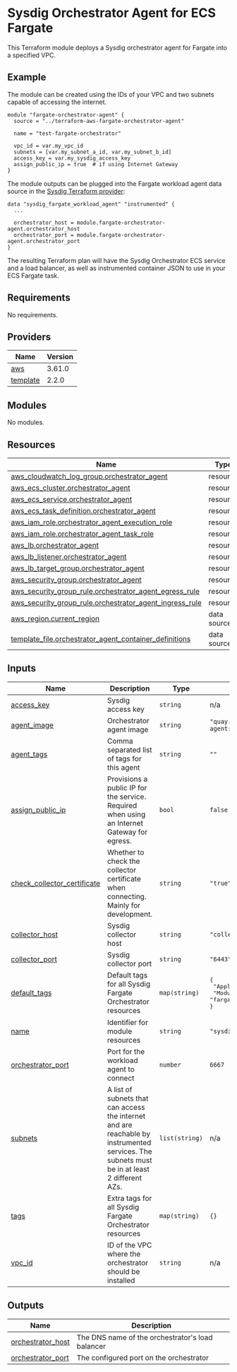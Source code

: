 # Sysdig Orchestrator Agent for ECS Fargate

This Terraform module deploys a Sysdig orchestrator agent for Fargate into a specified VPC.

## Example

The module can be created using the IDs of your VPC and two subnets capable of accessing the internet.

```
module "fargate-orchestrator-agent" {
  source = "../terraform-aws-fargate-orchestrator-agent"

  name = "test-fargate-orchestrator"

  vpc_id = var.my_vpc_id
  subnets = [var.my_subnet_a_id, var.my_subnet_b_id]
  access_key = var.my_sysdig_access_key
  assign_public_ip = true  # if using Internet Gateway
}
```

The module outputs can be plugged into the Fargate workload agent data source in the [Sysdig Terraform provider](https://github.com/sysdiglabs/terraform-provider-sysdig):
```
data "sysdig_fargate_workload_agent" "instrumented" {
  ...

  orchestrator_host = module.fargate-orchestrator-agent.orchestrator_host
  orchestrator_port = module.fargate-orchestrator-agent.orchestrator_port
}
```

The resulting Terraform plan will have the Sysdig Orchestrator ECS service and a load balancer, as well as instrumented container JSON to use in your ECS Fargate task.

<!-- BEGIN_TF_DOCS -->
## Requirements

No requirements.

## Providers

| Name | Version |
|------|---------|
| <a name="provider_aws"></a> [aws](#provider\_aws) | 3.61.0 |
| <a name="provider_template"></a> [template](#provider\_template) | 2.2.0 |

## Modules

No modules.

## Resources

| Name | Type |
|------|------|
| [aws_cloudwatch_log_group.orchestrator_agent](https://registry.terraform.io/providers/hashicorp/aws/latest/docs/resources/cloudwatch_log_group) | resource |
| [aws_ecs_cluster.orchestrator_agent](https://registry.terraform.io/providers/hashicorp/aws/latest/docs/resources/ecs_cluster) | resource |
| [aws_ecs_service.orchestrator_agent](https://registry.terraform.io/providers/hashicorp/aws/latest/docs/resources/ecs_service) | resource |
| [aws_ecs_task_definition.orchestrator_agent](https://registry.terraform.io/providers/hashicorp/aws/latest/docs/resources/ecs_task_definition) | resource |
| [aws_iam_role.orchestrator_agent_execution_role](https://registry.terraform.io/providers/hashicorp/aws/latest/docs/resources/iam_role) | resource |
| [aws_iam_role.orchestrator_agent_task_role](https://registry.terraform.io/providers/hashicorp/aws/latest/docs/resources/iam_role) | resource |
| [aws_lb.orchestrator_agent](https://registry.terraform.io/providers/hashicorp/aws/latest/docs/resources/lb) | resource |
| [aws_lb_listener.orchestrator_agent](https://registry.terraform.io/providers/hashicorp/aws/latest/docs/resources/lb_listener) | resource |
| [aws_lb_target_group.orchestrator_agent](https://registry.terraform.io/providers/hashicorp/aws/latest/docs/resources/lb_target_group) | resource |
| [aws_security_group.orchestrator_agent](https://registry.terraform.io/providers/hashicorp/aws/latest/docs/resources/security_group) | resource |
| [aws_security_group_rule.orchestrator_agent_egress_rule](https://registry.terraform.io/providers/hashicorp/aws/latest/docs/resources/security_group_rule) | resource |
| [aws_security_group_rule.orchestrator_agent_ingress_rule](https://registry.terraform.io/providers/hashicorp/aws/latest/docs/resources/security_group_rule) | resource |
| [aws_region.current_region](https://registry.terraform.io/providers/hashicorp/aws/latest/docs/data-sources/region) | data source |
| [template_file.orchestrator_agent_container_definitions](https://registry.terraform.io/providers/hashicorp/template/latest/docs/data-sources/file) | data source |

## Inputs

| Name | Description | Type | Default | Required |
|------|-------------|------|---------|:--------:|
| <a name="input_access_key"></a> [access\_key](#input\_access\_key) | Sysdig access key | `string` | n/a | yes |
| <a name="input_agent_image"></a> [agent\_image](#input\_agent\_image) | Orchestrator agent image | `string` | `"quay.io/sysdig/orchestrator-agent:latest"` | no |
| <a name="input_agent_tags"></a> [agent\_tags](#input\_agent\_tags) | Comma separated list of tags for this agent | `string` | `""` | no |
| <a name="input_assign_public_ip"></a> [assign\_public\_ip](#input\_assign\_public\_ip) | Provisions a public IP for the service. Required when using an Internet Gateway for egress. | `bool` | `false` | no |
| <a name="input_check_collector_certificate"></a> [check\_collector\_certificate](#input\_check\_collector\_certificate) | Whether to check the collector certificate when connecting. Mainly for development. | `string` | `"true"` | no |
| <a name="input_collector_host"></a> [collector\_host](#input\_collector\_host) | Sysdig collector host | `string` | `"collector.sysdigcloud.com"` | no |
| <a name="input_collector_port"></a> [collector\_port](#input\_collector\_port) | Sysdig collector port | `string` | `"6443"` | no |
| <a name="input_default_tags"></a> [default\_tags](#input\_default\_tags) | Default tags for all Sysdig Fargate Orchestrator resources | `map(string)` | <pre>{<br>  "Application": "sysdig",<br>  "Module": "fargate-orchestrator-agent"<br>}</pre> | no |
| <a name="input_name"></a> [name](#input\_name) | Identifier for module resources | `string` | `"sysdig-fargate-orchestrator"` | no |
| <a name="input_orchestrator_port"></a> [orchestrator\_port](#input\_orchestrator\_port) | Port for the workload agent to connect | `number` | `6667` | no |
| <a name="input_subnets"></a> [subnets](#input\_subnets) | A list of subnets that can access the internet and are reachable by instrumented services. The subnets must be in at least 2 different AZs. | `list(string)` | n/a | yes |
| <a name="input_tags"></a> [tags](#input\_tags) | Extra tags for all Sysdig Fargate Orchestrator resources | `map(string)` | `{}` | no |
| <a name="input_vpc_id"></a> [vpc\_id](#input\_vpc\_id) | ID of the VPC where the orchestrator should be installed | `string` | n/a | yes |

## Outputs

| Name | Description |
|------|-------------|
| <a name="output_orchestrator_host"></a> [orchestrator\_host](#output\_orchestrator\_host) | The DNS name of the orchestrator's load balancer |
| <a name="output_orchestrator_port"></a> [orchestrator\_port](#output\_orchestrator\_port) | The configured port on the orchestrator |
<!-- END_TF_DOCS -->
